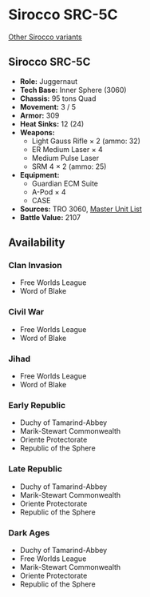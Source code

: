 # Sirocco SRC-5C

[Other Sirocco variants](../sirocco.md)

## Sirocco SRC-5C
- **Role:** Juggernaut
- **Tech Base:** Inner Sphere (3060)
- **Chassis:** 95 tons Quad
- **Movement:** 3 / 5
- **Armor:** 309
- **Heat Sinks:** 12 (24)
- **Weapons:**
  - Light Gauss Rifle × 2 (ammo: 32)
  - ER Medium Laser × 4
  - Medium Pulse Laser
  - SRM 4 × 2 (ammo: 25)
- **Equipment:**
  - Guardian ECM Suite
  - A-Pod × 4
  - CASE
- **Sources:** TRO 3060, [Master Unit List](http://masterunitlist.info/Unit/Details/2952/sirocco-src-5c)
- **Battle Value:** 2107

## Availability

### Clan Invasion
- Free Worlds League
- Word of Blake

### Civil War
- Free Worlds League
- Word of Blake

### Jihad
- Free Worlds League
- Word of Blake

### Early Republic
- Duchy of Tamarind-Abbey
- Marik-Stewart Commonwealth
- Oriente Protectorate
- Republic of the Sphere

### Late Republic
- Duchy of Tamarind-Abbey
- Marik-Stewart Commonwealth
- Oriente Protectorate
- Republic of the Sphere

### Dark Ages
- Duchy of Tamarind-Abbey
- Free Worlds League
- Marik-Stewart Commonwealth
- Oriente Protectorate
- Republic of the Sphere


